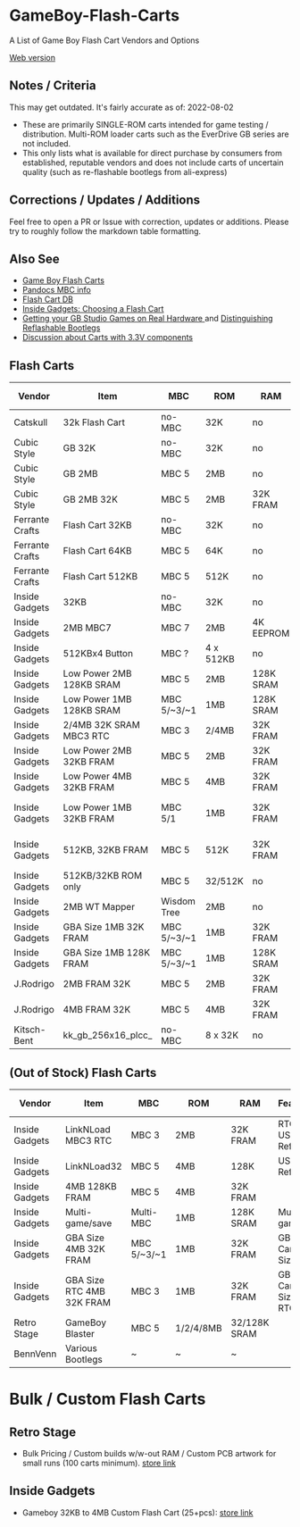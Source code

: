 # GameBoy-Flash-Carts
A List of Game Boy Flash Cart Vendors and Options

[Web version](https://bbbbbr.github.io/GameBoy-Flash-Carts/)

## Notes / Criteria
This may get outdated. It's fairly accurate as of: 2022-08-02

* These are primarily SINGLE-ROM carts intended for game testing / distribution. Multi-ROM loader carts such as the EverDrive GB series are not included.
* This only lists what is available for direct purchase by consumers from established, reputable vendors and does not include carts of uncertain quality (such as re-flashable bootlegs from ali-express)

## Corrections / Updates / Additions
Feel free to open a PR or Issue with correction, updates or additions. Please try to roughly follow the markdown table formatting.

## Also See
* [Game Boy Flash Carts](https://gameboy.github.io/wiki/flashcarts)
* [Pandocs MBC info](https://gbdev.io/pandocs/MBCs.html)
* [Flash Cart DB](https://flashcartdb.com/index.php/Main_Page)
* [Inside Gadgets: Choosing a Flash Cart](https://shop.insidegadgets.com/choosing-a-flash-cart/)
* [Getting your GB Studio Games on Real Hardware ](https://gbstudiocentral.com/tips/getting-your-gb-studio-games-on-real-hardware/) and [Distinguishing Reflashable Bootlegs](https://gbstudiocentral.com/tips/distinguishing-reflashable-bootlegs/)
* [Discussion about Carts with 3.3V components](https://web.archive.org/web/20180817042212/https://db-electronics.ca/2017/07/05/the-dangers-of-3-3v-flash-in-retro-consoles/)


## Flash Carts

| Vendor          | Item               | MBC    | ROM       | RAM       | Features | Price USD | Country | URL  |
|-----------------|--------------------|--------|-----------|-----------|----------|-----------|---------|------|
| Catskull        | 32k Flash Cart     | no-MBC | 32K       | no        |         | $10 | USA | [store link](https://catskullelectronics.com/collections/game-boy/products/32k-gameboy-flash-cart)
| Cubic Style     | GB 32K             | no-MBC | 32K       | no        |         | ~$10 | JPN | [store link](https://cubic-style.booth.pm/items/1511849)
| Cubic Style     | GB 2MB             | MBC 5  | 2MB       | no        |         | ~$20 | JPN | [store link](https://cubic-style.booth.pm/items/2384914)
| Cubic Style     | GB 2MB 32K         | MBC 5  | 2MB       | 32K FRAM  |         | ~$25 | JPN | [store link](https://cubic-style.booth.pm/items/2384780)
| Ferrante Crafts | Flash Cart 32KB    | no-MBC  | 32K       | no        |         | $13.91 | NLD | [store link](https://www.etsy.com/listing/1051728136/flash-cartridge-for-game-boy-32kb-flash)
| Ferrante Crafts | Flash Cart 64KB    | MBC 5   | 64K       | no        |         | $16.05 | NLD | [store link](https://www.etsy.com/listing/1221424181/flash-cartridge-for-game-boy-64kb-flash)
| Ferrante Crafts | Flash Cart 512KB   | MBC 5   | 512K      | no        |         | $18.20 | NLD | [store link](https://www.etsy.com/listing/1220871684/flash-cartridge-for-game-boy-512kb-rom)
| Inside Gadgets | 32KB                | no-MBC  | 32K       | no |       | $11 | AUS | [store link](https://www.tindie.com/products/insidegadgets/32kb-flash-cart-for-gameboy/)
| Inside Gadgets | 2MB MBC7            | MBC 7   | 2MB       | 4K EEPROM | Accelerometer  | $49 | AUS | [store link](https://shop.insidegadgets.com/product/gameboy-2mb-mbc7-flash-cart/)
| Inside Gadgets | 512KBx4 Button      | MBC ?   | 4 x 512KB | no        | Selectable ROM | $16 | AUS | [store link](https://shop.insidegadgets.com/product/gameboy-512kbx4-button-flash-cart/)
| Inside Gadgets | Low Power 2MB 128KB SRAM | MBC 5       | 2MB       | 128K SRAM | Low Power      | $32    | AUS | [store link](https://shop.insidegadgets.com/product/gameboy-2mb-128kb-sram-flash-cart-ultra-low-power-perfect-for-lsdj/)
| Inside Gadgets | Low Power 1MB 128KB SRAM | MBC 5/~3/~1 | 1MB       | 128K SRAM | Low Power      | $31    | AUS | [store link](https://shop.insidegadgets.com/product/gameboy-1mb-128kb-sram-flash-cart-ultra-low-power-great-for-lsdj/)
| Inside Gadgets | 2/4MB 32K SRAM MBC3 RTC  | MBC 3       | 2/4MB     | 32K FRAM  | RTC            | $47-59 | AUS | [store link](https://shop.insidegadgets.com/product/gameboy-4mb-32kb-fram-mbc3-with-rtc-flash-cart/)
| Inside Gadgets | Low Power 2MB 32KB FRAM  | MBC 5       | 2MB       | 32K FRAM  | Low Power      | $22    | AUS | [store link](https://shop.insidegadgets.com/product/gameboy-2mb-32kb-fram-flash-cart-ultra-low-power/)
| Inside Gadgets | Low Power 4MB 32KB FRAM  | MBC 5       | 4MB       | 32K FRAM  | Low Power, Rumble | $27-32 | AUS | [store link](https://shop.insidegadgets.com/product/gameboy-4mb-32kb-fram-flash-cart-ultra-low-power/)
| Inside Gadgets | Low Power 1MB 32KB FRAM  | MBC 5/1     | 1MB       | 32K FRAM  | Low Power, Custom Boot Logo | $22    | AUS | [store link](https://shop.insidegadgets.com/product/gameboy-1mb-32kb-fram-flash-cart-ultra-low-power/)
| Inside Gadgets | 512KB, 32KB FRAM     | MBC 5        | 512K      | 32K FRAM  | Custom Boot Logo or Rumble | $19-23 | AUS | [store link](https://shop.insidegadgets.com/product/gameboy-512kb-32kb-fram-flash-cart-custom-boot-logo-option/)
| Inside Gadgets | 512KB/32KB ROM only  | MBC 5        | 32/512K   | no        |                   | $10-14 | AUS | [store link](https://shop.insidegadgets.com/product/gameboy-32kb-flash-cart/)
| Inside Gadgets | 2MB WT Mapper        | Wisdom Tree | 2MB       | no        |                   | $15    | AUS | [store link](https://shop.insidegadgets.com/product/gameboy-2mb-wt-mapper-flash-cart/)
| Inside Gadgets | GBA Size 1MB 32K FRAM | MBC 5/~3/~1  | 1MB     | 32K FRAM   | GBA Cart Sized    | $27    | AUS | [store link](https://shop.insidegadgets.com/product/gameboy-1mb-32kb-fram-mini-flash-cart-fits-in-a-gba-cartridge/)
| Inside Gadgets | GBA Size 1MB 128K FRAM | MBC 5/~3/~1 | 1MB     | 128K SRAM  | GBA Cart Sized    | $31    | AUS | [store link](https://shop.insidegadgets.com/product/gameboy-1mb-128kb-sram-mini-flash-cart-fits-in-a-gba-cartridge-for-gba-gba-sp/)
| J.Rodrigo      | 2MB FRAM 32K       | MBC 5 | 2MB       | 32K FRAM   |        | $29.95   | ESP | [store link](https://www.tindie.com/products/jrodrigo/flash-cartridge-rom-2mb-fram-32kb-for-gameboy/)
| J.Rodrigo      | 4MB FRAM 32K       | MBC 5 | 4MB       | 32K FRAM   |        | $39.95   | ESP | [store link](https://www.tindie.com/products/jrodrigo/flash-cartridge-rom-4mb-fram-32kb-for-gameboy/)
| Kitsch-Bent    | kk_gb_256x16_plcc_ | no-MBC | 8 x 32K   | no        | Selectable ROM | $30 | USA | [store link](https://store.kitsch-bent.com/products/kk_gb_256x16_plcc-cartridge)



## (Out of Stock) Flash Carts

| Vendor          | Item               | MBC    | ROM       | RAM       | Feature | Price USD | Country | URL |
|-----------------|--------------------|--------|-----------|-----------|----------|-----------|---------|------|
| Inside Gadgets | LinkNLoad MBC3 RTC  | MBC 3   | 2MB       | 32K FRAM     | RTC, USB-C Reflash | $61 | AUS | [store link](https://shop.insidegadgets.com/product/gameboy-mbc3-rtc-linknload-usb-flash-cart-works-with-pokemon-games-hacks-like-cc/)
| Inside Gadgets | LinkNLoad32         | MBC 5   | 4MB       | 128K         | USB-C Reflash  | $51 | AUS | [store link](https://shop.insidegadgets.com/product/gameboy-linknload32-flash-cart-4mb-128kb-fram-with-usb/)
| Inside Gadgets | 4MB 128KB FRAM      | MBC 5   | 4MB       | 32K FRAM     |                | $43 | AUS | [store link](https://shop.insidegadgets.com/product/gameboy-4mb-128kb-fram-flash-cart-low-power/)
| Inside Gadgets | Multi-game/save      | Multi-MBC   | 1MB       | 128K SRAM | Multi-game        | $32    | AUS | [store link](https://shop.insidegadgets.com/product/gameboy-1mb-128kb-sram-power-cart-multi-game-and-multi-save/)
| Inside Gadgets | GBA Size 4MB 32K FRAM | MBC 5/~3/~1 | 1MB      | 32K FRAM   | GBA Cart Sized    | $35    | AUS | [store link](https://shop.insidegadgets.com/product/gameboy-4mb-32kb-fram-mini-flash-cart-fits-in-a-gba-cartridge/)
| Inside Gadgets | GBA Size RTC 4MB 32K FRAM | MBC 3 | 1MB      | 32K FRAM   | GBA Cart Sized, RTC | $53    | AUS | [store link](https://shop.insidegadgets.com/product/gameboy-4mb-32kb-fram-mbc3-with-rtc-mini-flash-cart-works-with-pokemon-games-hacks-like-cc-fits-in-a-gba-cartridge-for-gba-gba-sp/)
| Retro Stage | GameBoy Blaster        | MBC 5   | 1/2/4/8MB | 32/128K SRAM |         | $23       | USA?    | [store link](https://retrostage.net/?product=gb-blaster)
| BennVenn | Various Bootlegs          | ~      | ~         | ~            |         | ~         | AUS     | [store link](https://bennvenn.myshopify.com/collections/flash-carts)



# Bulk / Custom Flash Carts
## Retro Stage
* Bulk Pricing / Custom builds w/w-out RAM / Custom PCB artwork for small runs (100 carts minimum). [store link](https://retrostage.net/?product=gb-blaster)

## Inside Gadgets
* Gameboy 32KB to 4MB Custom Flash Cart (25+pcs): [store link](https://shop.insidegadgets.com/product/custom-gameboy-flash-cart/)


